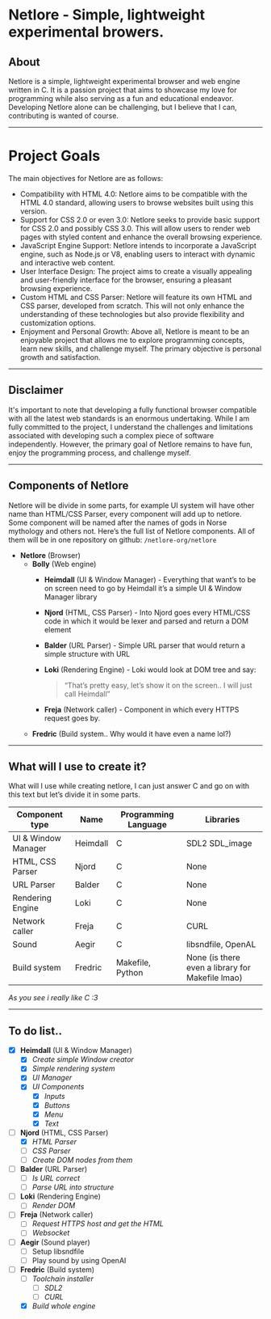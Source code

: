 # Netlore - Simple, lightweight experimental browers.

## About

Netlore is a simple, lightweight experimental browser and web engine written in C. It is a passion project that aims to showcase my love for programming while also serving as a fun and educational endeavor. Developing Netlore alone can be challenging, but I believe that I can, contributing is wanted of course.

---

# Project Goals

The main objectives for Netlore are as follows:
- Compatibility with HTML 4.0: Netlore aims to be compatible with the HTML 4.0 standard, allowing users to browse websites built using this version.
- Support for CSS 2.0 or even 3.0: Netlore seeks to provide basic support for CSS 2.0 and possibly CSS 3.0. This will allow users to render web pages with styled content and enhance the overall browsing experience.
- JavaScript Engine Support: Netlore intends to incorporate a JavaScript engine, such as Node.js or V8, enabling users to interact with dynamic and interactive web content.
- User Interface Design: The project aims to create a visually appealing and user-friendly interface for the browser, ensuring a pleasant browsing experience.
- Custom HTML and CSS Parser: Netlore will feature its own HTML and CSS parser, developed from scratch. This will not only enhance the understanding of these technologies but also provide flexibility and customization options.
- Enjoyment and Personal Growth: Above all, Netlore is meant to be an enjoyable project that allows me to explore programming concepts, learn new skills, and challenge myself. The primary objective is personal growth and satisfaction.

---

## Disclaimer

It's important to note that developing a fully functional browser compatible with all the latest web standards is an enormous undertaking. While I am fully committed to the project, I understand the challenges and limitations associated with developing such a complex piece of software independently. However, the primary goal of Netlore remains to have fun, enjoy the programming process, and challenge myself.

---

## Components of Netlore

Netlore will be divide in some parts, for example UI system will have other name than HTML/CSS Parser, every component will add up to netlore. Some component will be named after the names of gods in Norse mythology and others not. Here’s the full list of Netlore components. All of them will be in one repository on github: `/netlore-org/netlore`

- **Netlore** (Browser)
    - **Bolly** (Web engine)
        - **Heimdall** (UI & Window Manager) - Everything that want’s to be on screen need to go by Heimdall it’s a simple UI & Window Manager library
        - **Njord** (HTML, CSS Parser) - Into Njord goes every HTML/CSS code in which it would be lexer and parsed and return a DOM element
        - **Balder** (URL Parser) - Simple URL parser that would return a simple structure with URL
        - **Loki** (Rendering Engine) - Loki would look at DOM tree and say:
            
            > “That’s pretty easy, let’s show it on the screen.. I will just call Heimdall”
            > 
        - **Freja** (Network caller) - Component in which every HTTPS request goes by.
    - **Fredric** (Build system.. Why would it have even a name lol?)

---

## What will I use to create it?

What will I use while creating netlore, I can just answer C and go on with this text but let’s divide it in some parts.

| Component type | Name | Programming Language | Libraries |
| --- | --- | --- | --- |
| UI & Window Manager | Heimdall | C | SDL2 SDL_image |
| HTML, CSS Parser | Njord | C | None |
| URL Parser | Balder | C | None |
| Rendering Engine | Loki | C | None |
| Network caller | Freja | C | CURL |
| Sound | Aegir | C | libsndfile, OpenAL |
| Build system | Fredric | Makefile, Python | None (is there even a library for Makefile lmao) |

  *As you see i really like C :3*

---

## To do list..

- [X]  **Heimdall** (UI & Window Manager)
    - [X]  *Create simple Window creator*
    - [X]  *Simple rendering system*
    - [X]  *UI Manager*
    - [X]  *UI Components*
        - [X]  *Inputs*
        - [X]  *Buttons*
        - [X]  *Menu*
        - [X]  *Text*
- [ ]  **Njord** (HTML, CSS Parser)
    - [X]  *HTML Parser*
    - [ ]  *CSS Parser*
    - [ ]  *Create DOM nodes from them*
- [ ]  **Balder** (URL Parser)
    - [ ]  *Is URL correct*
    - [ ]  *Parse URL into structure*
- [ ]  **Loki** (Rendering Engine)
    - [ ]  *Render DOM*
- [ ]  **Freja** (Network caller)
    - [ ]  *Request HTTPS host and get the HTML*
    - [ ]  *Websocket*
- [ ]  **Aegir** (Sound player)
    - [ ]  Setup libsndfile
    - [ ]  Play sound by using OpenAI
- [ ]  **Fredric** (Build system)
    - [ ]  *Toolchain installer*
        - [ ]  *SDL2*
        - [ ]  *CURL*
    - [X]  *Build whole engine*
